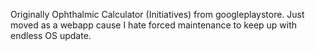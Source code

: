 Originally Ophthalmic Calculator (Initiatives) from googleplaystore. Just moved as a webapp cause I hate forced maintenance to keep up with endless OS update.
